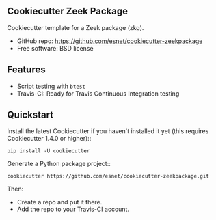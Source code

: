Cookiecutter Zeek Package
-------------------------

Cookiecutter template for a Zeek package (zkg).

* GitHub repo: https://github.com/esnet/cookiecutter-zeekpackage
* Free software: BSD license

Features
--------

* Script testing with ``btest``
* Travis-CI: Ready for Travis Continuous Integration testing

Quickstart
----------

Install the latest Cookiecutter if you haven't installed it yet (this requires
Cookiecutter 1.4.0 or higher)::

    pip install -U cookiecutter

Generate a Python package project::

    cookiecutter https://github.com/esnet/cookiecutter-zeekpackage.git

Then:

* Create a repo and put it there.
* Add the repo to your Travis-CI account.

